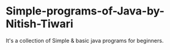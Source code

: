 # Simple-programs-of-Java-by-Nitish-Tiwari
It's a collection of Simple &amp; basic java programs for beginners. 
